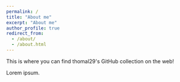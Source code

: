 ```yaml
---
permalink: /
title: "About me"
excerpt: "About me"
author_profile: true
redirect_from: 
  - /about/
  - /about.html
---
```


This is where you can find thomal29's GitHub collection on the web!

Lorem ipsum.
